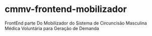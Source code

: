 # cmmv-frontend-mobilizador
FrontEnd parte Do Mobilizador do Sistema de Circuncisão Masculina Médica Voluntária para Geração de Demanda 
